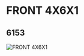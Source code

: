 # FRONT 4X6X1
## 6153
![FRONT 4X6X1](https://lc-www-live-s.legocdn.com/media/bricks/5/2/4286022.jpg)